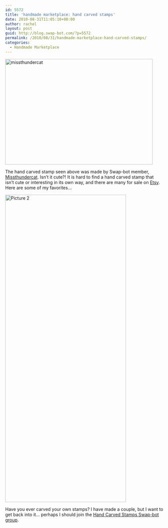 ```yaml
---
id: 5572
title: 'handmade marketplace: hand carved stamps'
date: 2010-08-31T11:05:10+00:00
author: rachel
layout: post
guid: http://blog.swap-bot.com/?p=5572
permalink: /2010/08/31/handmade-marketplace-hand-carved-stamps/
categories:
  - Handmade Marketplace
---
```

[<img src="http://blog.swap-bot.com/wp-content/uploads/2010/08/missthundercat.jpg" alt="missthundercat" title="missthundercat" width="470" height="336" class="aligncenter size-full wp-image-5573" srcset="http://blog.swap-bot.com/wp-content/uploads/2010/08/missthundercat-300x214.jpg 300w, http://blog.swap-bot.com/wp-content/uploads/2010/08/missthundercat.jpg 470w" sizes="(max-width: 470px) 100vw, 470px" />](http://www.flickr.com/photos/miss_thundercat/4926660758/)

The hand carved stamp seen above was made by Swap-bot member, [Missthundercat](http://www.swap-bot.com/user:missthundercat). Isn&#8217;t it cute?! It is hard to find a hand carved stamp that isn&#8217;t cute or interesting in its own way, and there are many for sale on [Etsy](http://www.etsy.com/). Here are some of my favorites&#8230; 

<img src="http://blog.swap-bot.com/wp-content/uploads/2010/08/Picture-2.png" alt="Picture 2" title="Picture 2" width="385" height="978" class="aligncenter size-full wp-image-5593" />

Have you ever carved your own stamps? I have made a couple, but I want to get back into it&#8230; perhaps I should join the [Hand Carved Stamps Swap-bot group](http://www.swap-bot.com/group/4ff52db0b81f90101ebc118bb65dcf01/about).